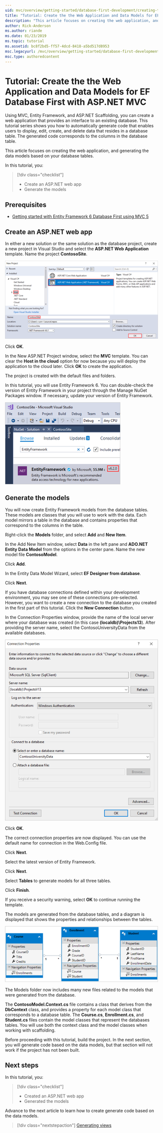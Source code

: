 ```yaml
---
uid: mvc/overview/getting-started/database-first-development/creating-the-web-application
title: "Tutorial: Create the the Web Application and Data Models for EF Database First with ASP.NET MVC"
description: "This article focuses on creating the web application, and generating the data models based on your database tables."
author: Rick-Anderson
ms.author: riande
ms.date: 01/23/2019
ms.topic: tutorial
ms.assetid: bc8f2bd5-ff57-4dcd-8418-a5bd517d8953
msc.legacyurl: /mvc/overview/getting-started/database-first-development/creating-the-web-application
msc.type: authoredcontent
---
```


# Tutorial: Create the the Web Application and Data Models for EF Database First with ASP.NET MVC

 Using MVC, Entity Framework, and ASP.NET Scaffolding, you can create a web application that provides an interface to an existing database. This tutorial series shows you how to automatically generate code that enables users to display, edit, create, and delete data that resides in a database table. The generated code corresponds to the columns in the database table.

This article focuses on creating the web application, and generating the data models based on your database tables.

In this tutorial, you:

> [!div class="checklist"]
> * Create an ASP.NET web app
> * Generate the models

## Prerequisites

* [Getting started with Entity Framework 6 Database First using MVC 5](setting-up-database.md)

## Create an ASP.NET web app

In either a new solution or the same solution as the database project, create a new project in Visual Studio and select the **ASP.NET Web Application** template. Name the project **ContosoSite**.

![create project](creating-the-web-application/_static/image1.png)

Click **OK**.

In the New ASP.NET Project window, select the **MVC** template. You can clear the **Host in the cloud** option for now because you will deploy the application to the cloud later. Click **OK** to create the application.

The project is created with the default files and folders.

In this tutorial, you will use Entity Framework 6. You can double-check the version of Entity Framework in your project through the Manage NuGet Packages window. If necessary, update your version of Entity Framework.

![show version](creating-the-web-application/_static/image3.png)

## Generate the models

You will now create Entity Framework models from the database tables. These models are classes that you will use to work with the data. Each model mirrors a table in the database and contains properties that correspond to the columns in the table.

Right-click the **Models** folder, and select **Add** and **New Item**.

In the Add New Item window, select **Data** in the left pane and **ADO.NET Entity Data Model** from the options in the center pane. Name the new model file **ContosoModel**.

Click **Add**.

In the Entity Data Model Wizard, select **EF Designer from database**.

Click **Next**.

If you have database connections defined within your development environment, you may see one of these connections pre-selected. However, you want to create a new connection to the database you created in the first part of this tutorial. Click the **New Connection** button.

In the Connection Properties window, provide the name of the local server where your database was created (in this case **(localdb)\Projects13**). After providing the server name, select the ContosoUniversityData from the available databases.

![set connection properties](creating-the-web-application/_static/image8.png)

Click **OK**.

The correct connection properties are now displayed. You can use the default name for connection in the Web.Config file.

Click **Next**.

Select the latest version of Entity Framework.

Click **Next**.

Select **Tables** to generate models for all three tables.

Click **Finish**.

If you receive a security warning, select **OK** to continue running the template.

The models are generated from the database tables, and a diagram is displayed that shows the properties and relationships between the tables.

![diagram of model](creating-the-web-application/_static/image11.png)

The Models folder now includes many new files related to the models that were generated from the database.

The **ContosoModel.Context.cs** file contains a class that derives from the **DbContext** class, and provides a property for each model class that corresponds to a database table. The **Course.cs**, **Enrollment.cs**, and **Student.cs** files contain the model classes that represent the databases tables. You will use both the context class and the model classes when working with scaffolding.

Before proceeding with this tutorial, build the project. In the next section, you will generate code based on the data models, but that section will not work if the project has not been built.

## Next steps

In this tutorial, you:

> [!div class="checklist"]
> * Created an ASP.NET web app
> * Generated the models

Advance to the next article to learn how to create generate code based on the data models.
> [!div class="nextstepaction"]
> [Generating views](generating-views.md)